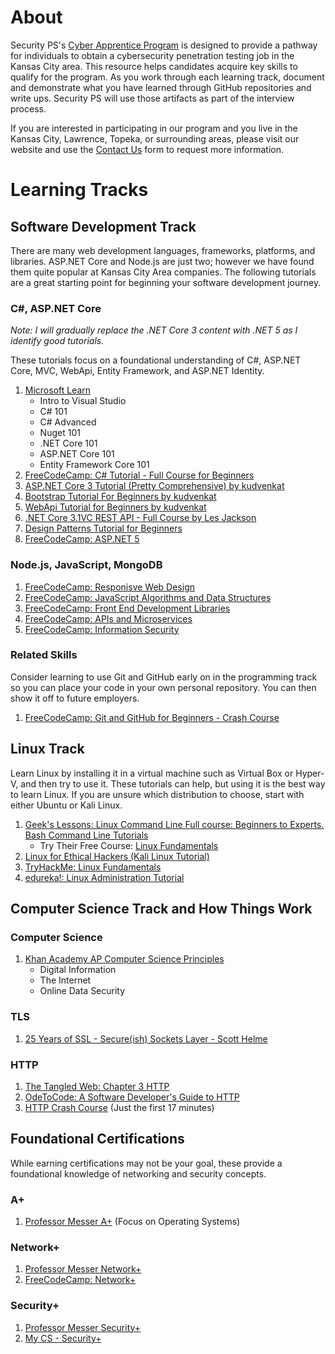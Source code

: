 # About
Security PS's [Cyber Apprentice Program](https://www.securityps.com/cyber_apprentice.html) is designed to provide a pathway for individuals to obtain a cybersecurity penetration testing job in the Kansas City area. This resource helps candidates acquire key skills to qualify for the program. As you work through each learning track, document and demonstrate what you have learned through GitHub repositories and write ups. Security PS will use those artifacts as part of the interview process.

If you are interested in participating in our program and you live in the Kansas City, Lawrence, Topeka, or surrounding areas, please visit our website and use the [Contact Us](https://www.securityps.com/contact.html) form to request more information.

# Learning Tracks
## Software Development Track
There are many web development languages, frameworks, platforms, and libraries. ASP.NET Core and Node.js are just two; however we have found them quite popular at Kansas City Area companies. The following tutorials are a great starting point for beginning your software development journey.

### C#, ASP.NET Core
*Note: I will gradually replace the .NET Core 3 content with .NET 5 as I identify good tutorials.*

These tutorials focus on a foundational understanding of C#, ASP.NET Core, MVC, WebApi, Entity Framework, and ASP.NET Identity.
1. [Microsoft Learn](https://dotnet.microsoft.com/learn/videos)
    * Intro to Visual Studio
    * C# 101
    * C# Advanced
    * Nuget 101
    * .NET Core 101
    * ASP.NET Core 101        
    * Entity Framework Core 101
1. [FreeCodeCamp: C# Tutorial - Full Course for Beginners](https://www.youtube.com/watch?app=desktop&v=GhQdlIFylQ8)
1. [ASP.NET Core 3 Tutorial (Pretty Comprehensive) by kudvenkat](https://www.youtube.com/playlist?app=desktop&list=PL6n9fhu94yhVkdrusLaQsfERmL_Jh4XmU)
1. [Bootstrap Tutorial For Beginners by kudvenkat](https://www.youtube.com/playlist?app=desktop&list=PL6n9fhu94yhXd4xnk-j5FGhHjUv1LsF0V)
1. [WebApi Tutorial for Beginners by kudvenkat](https://www.youtube.com/playlist?app=desktop&list=PL6n9fhu94yhW7yoUOGNOfHurUE6bpOO2b)
1. [.NET Core 3.1VC REST API - Full Course
 by Les Jackson](https://www.youtube.com/watch?app=desktop&v=fmvcAzHpsk8)
1. [Design Patterns Tutorial for Beginners](https://www.youtube.com/playlist?app=desktop&list=PL6n9fhu94yhUbctIoxoVTrklN3LMwTCmd)
1. [FreeCodeCamp: ASP.NET 5](https://www.youtube.com/watch?v=Pi46L7UYP8I&lc=Ugy20ltmTAEYwUVAu6t4AaABAg)

### Node.js, JavaScript, MongoDB
1. [FreeCodeCamp: Responisve Web Design](https://www.freecodecamp.org/learn/responsive-web-design/)
1. [FreeCodeCamp: JavaScript Algorithms and Data Structures](https://www.freecodecamp.org/learn/javascript-algorithms-and-data-structures/)
1. [FreeCodeCamp: Front End Development Libraries
](https://www.freecodecamp.org/learn/front-end-libraries/)
1. [FreeCodeCamp: APIs and Microservices](https://www.freecodecamp.org/learn/apis-and-microservices/)
1. [FreeCodeCamp: Information Security
](https://www.freecodecamp.org/learn/information-security/)

### Related Skills
Consider learning to use Git and GitHub early on in the programming track so you can place your code in your own personal repository. You can then show it off to future employers.
1. [FreeCodeCamp: Git and GitHub for Beginners - Crash Course](https://www.youtube.com/watch?v=RGOj5yH7evk)

## Linux Track
Learn Linux by installing it in a virtual machine such as Virtual Box or Hyper-V, and then try to use it. These tutorials can help, but using it is the best way to learn Linux. If you are unsure which distribution to choose, start with either Ubuntu or Kali Linux.
1. [Geek's Lessons: Linux Command Line Full course: Beginners to Experts. Bash Command Line Tutorials](https://www.youtube.com/watch?v=2PGnYjbYuUo&feature=youtu.be)
   * Try Their Free Course: [Linux Fundamentals](https://tryhackme.com/module/linux-fundamentals)
3. [Linux for Ethical Hackers (Kali Linux Tutorial)](https://www.youtube.com/watch?v=lZAoFs75_cs&feature=youtu.be)
4. [TryHackMe: Linux Fundamentals](https://www.youtube.com/playlist?list=PL0iJrrpaWpyW9FQqI_TMJiuGpLJrXGVvA)
5. [edureka!: Linux Administration Tutorial](https://www.youtube.com/playlist?app=desktop&list=PL9ooVrP1hQOH3SvcgkC4Qv2cyCebvs0Ik)


## Computer Science Track and How Things Work
### Computer Science
1. [Khan Academy AP Computer Science Principles](https://www.khanacademy.org/computing/ap-computer-science-principles)
    * Digital Information
    * The Internet
    * Online Data Security
### TLS
1. [25 Years of SSL - Secure(ish) Sockets Layer - Scott Helme](https://www.youtube.com/watch?v=Do0RfWqXtvw)

### HTTP
1. [The Tangled Web: Chapter 3 HTTP](https://nostarch.com/download/tangledweb_ch3.pdf)
1. [OdeToCode: A Software Developer's Guide to HTTP](https://odetocode.com/articles/741.aspx)
1. [HTTP Crash Course](https://www.youtube.com/watch?v=iYM2zFP3Zn0&feature=emb_logo) (Just the first 17 minutes)

## Foundational Certifications
While earning certifications may not be your goal, these provide a foundational knowledge of networking and security concepts.
### A+
1. [Professor Messer A+](https://www.youtube.com/playlist?list=PLG49S3nxzAnmwkCAdWUgCFvVK4IxMBTmb) (Focus on Operating Systems)
### Network+
1. [Professor Messer Network+](https://www.youtube.com/playlist?list=PLG49S3nxzAnmpdmX7RoTOyuNJQAb-r-gd)
1. [FreeCodeCamp: Network+](https://www.youtube.com/watch?v=qiQR5rTSshw&feature=youtu.be)
### Security+
1. [Professor Messer Security+](https://www.youtube.com/playlist?list=PLG49S3nxzAnkL2ulFS3132mOVKuzzBxA8)
1. [My CS - Security+](https://www.youtube.com/watch?v=O4pJeXgOJDs&feature=youtu.be)
